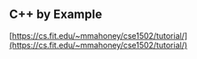## C++ by Example

[https://cs.fit.edu/~mmahoney/cse1502/tutorial/](https://cs.fit.edu/~mmahoney/cse1502/tutorial/)
